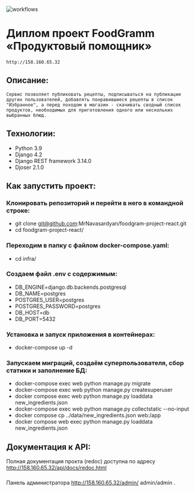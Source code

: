 ![workflows](https://github.com/Anastasiya3112/foodgram-project-react/blob/master/.github/workflows/foodgram_workflows.yml/badge.svg)
# Диплом проект FoodGramm «Продуктовый помощник»
```
http://158.160.65.32
```
## Описание:
```
Сервис позволяет публиковать рецепты, подписываться на публикации других пользователей, добавлять понравившиеся рецепты в список "Избранное", а перед походом в магазин - скачивать сводный список продуктов, необходимых для приготовления одного или нескольких выбранных блюд.
```
## Технологии:
* Python 3.9
* Django 4.2
* Django REST framework 3.14.0
* Djoser 2.1.0

## Как запустить проект:

### Клонировать репозиторий и перейти в него в командной строке:
* git clone git@github.com:MrNavasardyan/foodgram-project-react.git
* cd foodgram-project-react/

### Переходим в папку с файлом docker-compose.yaml:
* cd infra/

### Создаем файл .env с содержимым:
* DB_ENGINE=django.db.backends.postgresql
* DB_NAME=postgres
* POSTGRES_USER=postgres
* POSTGRES_PASSWORD=postgres
* DB_HOST=db
* DB_PORT=5432

### Установка и запуск приложения в контейнерах:
* docker-compose up -d

### Запускаем миграций, создаём суперпользователя, сбор статики и заполнение БД:
* docker-compose exec web python manage.py migrate
* docker-compose exec web python manage.py createsuperuser
* docker compose exec web python manage.py loaddata new_ingredients.json
* docker-compose exec web python manage.py collectstatic --no-input
* docker compose cp ../data/new_ingredients.json web:/app
* docker compose web exec python manage.py loaddata new_ingredients.json
## Документация к API:
Полная документация прокта (redoc) доступна по адресу http://158.160.65.32/api/docs/redoc.html
###
Панель администратора
http://158.160.65.32/admin/
admin/admin
.
